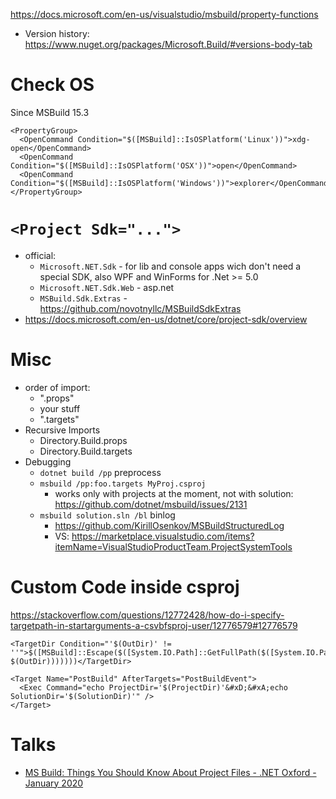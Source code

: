 https://docs.microsoft.com/en-us/visualstudio/msbuild/property-functions
- Version history: https://www.nuget.org/packages/Microsoft.Build/#versions-body-tab

# Check OS
Since MSBuild 15.3
```
<PropertyGroup>
  <OpenCommand Condition="$([MSBuild]::IsOSPlatform('Linux'))">xdg-open</OpenCommand>
  <OpenCommand Condition="$([MSBuild]::IsOSPlatform('OSX'))">open</OpenCommand>
  <OpenCommand Condition="$([MSBuild]::IsOSPlatform('Windows'))">explorer</OpenCommand>
</PropertyGroup>
```

# `<Project Sdk="...">` 

- official:
  - `Microsoft.NET.Sdk` - for lib and console apps wich don't need a special SDK, also WPF and WinForms for .Net >= 5.0
  - `Microsoft.NET.Sdk.Web` - asp.net
  - `MSBuild.Sdk.Extras` - https://github.com/novotnyllc/MSBuildSdkExtras
- https://docs.microsoft.com/en-us/dotnet/core/project-sdk/overview

# Misc

* order of import:
  * ".props"
  * your stuff
  * ".targets"
* Recursive Imports
  * Directory.Build.props
  * Directory.Build.targets
* Debugging
  * `dotnet build /pp` preprocess
  * `msbuild /pp:foo.targets MyProj.csproj`
    * works only with projects at the moment, not with solution: https://github.com/dotnet/msbuild/issues/2131
  * `msbuild solution.sln /bl` binlog
    * https://github.com/KirillOsenkov/MSBuildStructuredLog
    * VS: https://marketplace.visualstudio.com/items?itemName=VisualStudioProductTeam.ProjectSystemTools
  
# Custom Code inside csproj
https://stackoverflow.com/questions/12772428/how-do-i-specify-targetpath-in-startarguments-a-csvbfsproj-user/12776579#12776579
```
<TargetDir Condition="'$(OutDir)' != ''">$([MSBuild]::Escape($([System.IO.Path]::GetFullPath($([System.IO.Path]::Combine($(MSBuildProjectDirectory), $(OutDir)))))))</TargetDir>

<Target Name="PostBuild" AfterTargets="PostBuildEvent">
  <Exec Command="echo ProjectDir='$(ProjectDir)'&#xD;&#xA;echo SolutionDir='$(SolutionDir)'" />
</Target>
```
  

# Talks

 * [MS Build: Things You Should Know About Project Files - .NET Oxford - January 2020](https://www.youtube.com/watch?v=5HEbsyU5E1g)



